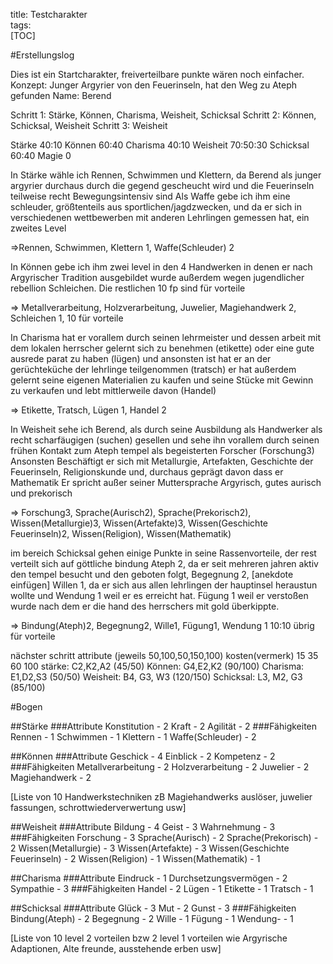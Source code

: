 title: Testcharakter  
tags:   
[TOC]

#Erstellungslog

Dies ist ein Startcharakter, freiverteilbare punkte wären noch einfacher.
Konzept: Junger Argyrier von den Feuerinseln, hat den Weg zu Ateph gefunden
Name: Berend

Schritt 1: Stärke, Können, Charisma, Weisheit, Schicksal
Schritt 2: Können, Schicksal, Weisheit
Schritt 3: Weisheit

Stärke 40:10
Können 60:40
Charisma 40:10
Weisheit 70:50:30
Schicksal 60:40
Magie 0 

In Stärke wähle ich Rennen, Schwimmen und Klettern, da Berend als junger argyrier durchaus durch die gegend gescheucht wird und die Feuerinseln teilweise recht Bewegungsintensiv sind
Als Waffe gebe ich ihm eine schleuder, größtenteils aus sportlichen/jagdzwecken, und da er sich in verschiedenen wettbewerben mit anderen Lehrlingen gemessen hat, ein zweites Level

=>Rennen, Schwimmen, Klettern 1, Waffe(Schleuder) 2

In Können gebe ich ihm zwei level in den 4 Handwerken in denen er nach Argyrischer Tradition ausgebildet wurde außerdem wegen jugendlicher rebellion Schleichen. Die restlichen 10 fp sind für vorteile

=> Metallverarbeitung, Holzverarbeitung, Juwelier, Magiehandwerk 2, Schleichen 1, 10 für vorteile

In Charisma hat er vorallem durch seinen lehrmeister und dessen arbeit mit dem lokalen herrscher gelernt sich zu benehmen (etikette) oder eine gute ausrede parat zu haben (lügen) und ansonsten ist hat er an der gerüchteküche der lehrlinge teilgenommen (tratsch) 
er hat außerdem gelernt seine eigenen Materialien zu kaufen und seine Stücke mit Gewinn zu verkaufen und lebt mittlerweile davon (Handel)

=> Etikette, Tratsch, Lügen 1, Handel 2

In Weisheit sehe ich Berend, als durch seine Ausbildung als Handwerker als recht scharfäugigen (suchen) gesellen und sehe ihn vorallem durch seinen frühen Kontakt zum Ateph tempel als begeisterten Forscher (Forschung3) Ansonsten Beschäftigt er sich mit Metallurgie, Artefakten, Geschichte der Feuerinseln, Religionskunde und, durchaus geprägt davon dass er Mathematik Er spricht außer seiner Muttersprache Argyrisch, gutes aurisch und prekorisch

=> Forschung3, Sprache(Aurisch2), Sprache(Prekorisch2), Wissen(Metallurgie)3, Wissen(Artefakte)3, Wissen(Geschichte Feuerinseln)2, Wissen(Religion), Wissen(Mathematik)

im bereich Schicksal gehen einige Punkte in seine Rassenvorteile, der rest verteilt sich auf göttliche bindung Ateph 2, da er seit mehreren jahren aktiv den tempel besucht und den geboten folgt, Begegnung 2, [anekdote einfügen] Willen 1, da er sich aus allen lehrlingen der hauptinsel heraustun wollte und Wendung 1 weil er es erreicht hat. Fügung 1 weil er verstoßen wurde nach dem er die hand des herrschers mit gold überkippte.

=> Bindung(Ateph)2, Begegnung2, Wille1, Fügung1, Wendung 1
10:10 übrig für vorteile

nächster schritt attribute (jeweils 50,100,50,150,100)
kosten(vermerk) 15 35 60 100
stärke: C2,K2,A2 (45/50)
Können: G4,E2,K2 (90/100)
Charisma: E1,D2,S3 (50/50)
Weisheit: B4, G3, W3 (120/150)
Schicksal: L3, M2, G3 (85/100)

#Bogen

##Stärke
###Attribute
Konstitution - 2
Kraft - 2
Agilität - 2
###Fähigkeiten
Rennen - 1
Schwimmen - 1
Klettern - 1
Waffe(Schleuder) - 2

##Können
###Attribute
Geschick - 4
Einblick - 2
Kompetenz - 2
###Fähigkeiten
Metallverarbeitung - 2
Holzverarbeitung - 2 
Juwelier - 2 
Magiehandwerk - 2

[Liste von 10 Handwerkstechniken zB Magiehandwerks auslöser, juwelier fassungen, schrottwiederverwertung usw]

##Weisheit
###Attribute
Bildung - 4
Geist - 3
Wahrnehmung - 3
###Fähigkeiten
Forschung - 3
Sprache(Aurisch) - 2
Sprache(Prekorisch) - 2 
Wissen(Metallurgie) - 3
Wissen(Artefakte) - 3
Wissen(Geschichte Feuerinseln) - 2
Wissen(Religion) - 1
Wissen(Mathematik) - 1

##Charisma
###Attribute
Eindruck - 1
Durchsetzungsvermögen - 2
Sympathie - 3
###Fähigkeiten
Handel - 2
Lügen - 1
Etikette - 1
Tratsch - 1

##Schicksal
###Attribute
Glück - 3
Mut - 2
Gunst - 3
###Fähigkeiten
Bindung(Ateph) - 2
Begegnung - 2
Wille - 1 
Fügung - 1
Wendung- - 1

[Liste von 10 level 2 vorteilen bzw 2 level 1 vorteilen wie Argyrische Adaptionen, Alte freunde, ausstehende erben usw]
